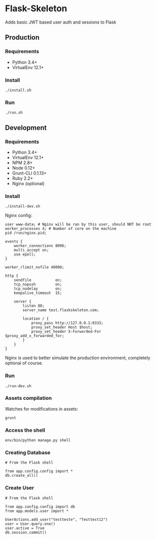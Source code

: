 # Flask-Skeleton
Adds basic JWT based user auth and sessions to Flask

## Production

### Requirements
* Python 3.4+
* VirtualEnv 12.1+

### Install
```
./install.sh
```

### Run
```
./run.sh
```

## Development

### Requirements
* Python 3.4+
* VirtualEnv 12.1+
* NPM 2.8+
* Node 0.12+
* Grunt-CLI 0.1.13+
* Ruby 2.2+
* Nginx (optional)

### Install
```
./install-dev.sh
```
Nginx config:
```
user www-data; # Nginx will be ran by this user, should NOT be root
worker_processes 4; # Number of core on the machine
pid /run/nginx.pid;

events {
    worker_connections 8096;
    multi_accept on;
    use epoll;
}

worker_rlimit_nofile 40000;

http {
    sendfile           on;
    tcp_nopush         on;
    tcp_nodelay        on;
    keepalive_timeout  15;

    server {
        listen 80;
        server_name test.flaskskeleton.com;

        location / {
            proxy_pass http://127.0.0.1:8333; 
            proxy_set_header Host $host;
            proxy_set_header X-Forwarded-For $proxy_add_x_forwarded_for;
        }
    }
}

``` 

Nginx is used to better simulate the production environment, completely optional of course.

### Run
```
./run-dev.sh
```

### Assets compilation

Watches for modifications in assets:
```
grunt
```

### Access the shell

```
env/bin/python manage.py shell
```

### Creating Database

```
# From the Flask shell

from app.config.config import *
db.create_all()
```

### Create User

```
# From the Flask shell

from app.config.config import db
from app.models.user import *

UserActions.add_user("testteste", "Testtest12")
user = User.query.one()
user.active = True
db.session.commit()
```